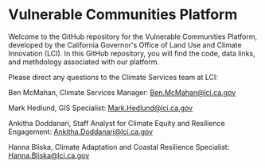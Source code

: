 # Vulnerable Communities Platform
Welcome to the GitHub repository for the Vulnerable Communities Platform, developed by the California Governor's Office of Land Use and Climate Innovation (LCI). In this GitHub repository, you will find the code, data links, and methdology associated with our platform. 

Please direct any questions to the Climate Services team at LCI:

Ben McMahan, Climate Services Manager: Ben.McMahan@lci.ca.gov

Mark Hedlund, GIS Specialist: Mark.Hedlund@lci.ca.gov

Ankitha Doddanari, Staff Analyst for Climate Equity and Resilience Engagement: Ankitha.Doddanari@lci.ca.gov

Hanna Bliska, Climate Adaptation and Coastal Resilience Specialist: Hanna.Bliska@lci.ca.gov
